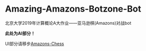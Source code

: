# Amazing-Amazons-Botzone-Bot
 北京大学2019年计算概论A大作业——亚马逊棋(Amazons)对战bot

**此处为AI部分！**

UI部分请移步[Amazons-Chess](https://github.com/wr786/Amazons-Chess)
